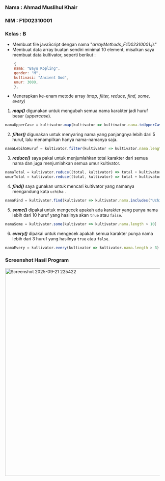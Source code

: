 ### **Nama : Ahmad Muslihul Khair**

### **NIM : F1D02310001**

### **Kelas : B**

- Membuat file javaScript dengan nama "*arrayMethods_F1D02310001.js*"
- Membuat data array buatan sendiri minimal 10 element, misalkan saya membuat data kultivator, seperti berikut :

``` javascript 
	{
	nama: "Bayu Kopling",
    gender: "M",
    kultivasi: "Ancient God",
    umur: 3000,
    },
```
- Menerapkan ke-enam metode array *(map, filter, reduce, find, some, every)*

1. ***map()*** digunakan untuk mengubah semua nama karakter jadi huruf besar (*uppercase*).
``` javascript
namaUpperCase = kultivator.map(kultivator => kultivator.nama.toUpperCase())
```

2. ***filter()*** digunakan untuk menyaring nama yang panjangnya lebih dari 5 huruf, lalu menampilkan hanya nama-namanya saja.
``` javascript
namaLebih5Huruf = kultivator.filter(kultivator => kultivator.nama.length > 5).map(kultivator => kultivator.nama)
```

3. ***reduce()*** saya pakai untuk menjumlahkan total karakter dari semua nama dan juga menjumlahkan semua umur kultivator.
``` javascript
namaTotal = kultivator.reduce((total, kultivator) => total + kultivator.nama.length, 0)
umurTotal = kultivator.reduce((total, kultivator) => total + kultivator.umur, 0)
```

4. ***find()*** saya gunakan untuk mencari kultivator yang namanya mengandung kata `uchiha` .
``` javascript
namaFind = kultivator.find(kultivator => kultivator.nama.includes("Uchiha"))
```

5. ***some()*** dipakai untuk mengecek apakah ada karakter yang punya nama lebih dari 10 huruf yang hasilnya akan `true` atau `false`.
``` javascript
namaSome = kultivator.some(kultivator => kultivator.nama.length > 10)
```

6. ***every()*** dipakai untuk mengecek apakah semua karakter punya nama lebih dari 3 huruf yang hasilnya `true` atau `false`.
``` javascript
namaEvery = kultivator.every(kultivator => kultivator.nama.length > 3)
```

### Screenshot Hasil Program
<img width="780" height="676" alt="Screenshot 2025-09-21 225422" src="https://github.com/user-attachments/assets/33b42bcb-bb09-4fd6-be99-58b8579bc910" />
